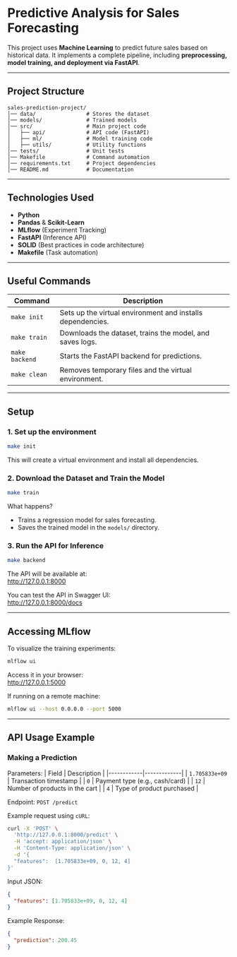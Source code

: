 # Predictive Analysis for Sales Forecasting

This project uses **Machine Learning** to predict future sales based on historical data. It implements a complete pipeline, including **preprocessing, model training, and deployment via FastAPI**.

---

## Project Structure
```
sales-prediction-project/
│── data/                # Stores the dataset
│── models/              # Trained models
│── src/                 # Main project code
│   ├── api/             # API code (FastAPI)
│   ├── ml/              # Model training code
│   ├── utils/           # Utility functions
│── tests/               # Unit tests
│── Makefile             # Command automation
│── requirements.txt     # Project dependencies
│── README.md            # Documentation
```

---

## Technologies Used

- **Python**
- **Pandas** & **Scikit-Learn**
- **MLflow** (Experiment Tracking)
- **FastAPI** (Inference API)
- **SOLID** (Best practices in code architecture)
- **Makefile** (Task automation)

---

## Useful Commands
| Command       | Description |
|--------------|-------------|
| `make init`   | Sets up the virtual environment and installs dependencies. |
| `make train`  | Downloads the dataset, trains the model, and saves logs. |
| `make backend` | Starts the FastAPI backend for predictions. |
| `make clean` | Removes temporary files and the virtual environment. |

---

## Setup

### 1. Set up the environment
```bash
make init
```
This will create a virtual environment and install all dependencies.

### 2. Download the Dataset and Train the Model
```bash
make train
```
What happens?  
- Trains a regression model for sales forecasting.
- Saves the trained model in the `models/` directory.

### 3. Run the API for Inference
```bash
make backend
```
The API will be available at:  
http://127.0.0.1:8000

You can test the API in Swagger UI:  
http://127.0.0.1:8000/docs

---

## Accessing MLflow
To visualize the training experiments:

```bash
mlflow ui
```
Access it in your browser:  
http://127.0.0.1:5000

If running on a remote machine:  
```bash
mlflow ui --host 0.0.0.0 --port 5000
```

---

## API Usage Example
### Making a Prediction

Parameters:
| Field       | Description |
|------------|-------------|
| `1.705833e+09` | Transaction timestamp |
| `0` | Payment type (e.g., cash/card) |
| `12` | Number of products in the cart |
| `4` | Type of product purchased |

Endpoint: `POST /predict`

Example request using `cURL`:
```bash
curl -X 'POST' \
  'http://127.0.0.1:8000/predict' \
  -H 'accept: application/json' \
  -H 'Content-Type: application/json' \
  -d '{
  "features":  [1.705833e+09, 0, 12, 4]
}'
```

Input JSON:
```json
{
  "features": [1.705833e+09, 0, 12, 4]
}
```

Example Response:
```json
{
  "prediction": 200.45
}
```